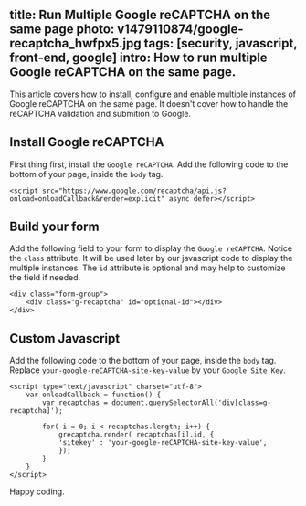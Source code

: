 title: Run Multiple Google reCAPTCHA on the same page
photo: v1479110874/google-recaptcha_hwfpx5.jpg
tags: [security, javascript, front-end, google]
intro: How to run multiple Google reCAPTCHA on the same page.
---

This article covers how to install, configure and enable multiple instances of
Google reCAPTCHA on the same page. It doesn't cover how to handle the reCAPTCHA
validation and submition to Google.

## Install Google reCAPTCHA

First thing first, install the `Google reCAPTCHA`. Add the following code to
the bottom of your page, inside the `body` tag.

```
<script src="https://www.google.com/recaptcha/api.js?onload=onloadCallback&render=explicit" async defer></script>
```

## Build your form

Add the following field to your form to display the `Google reCAPTCHA`.
Notice the `class` attribute. It will be used later by our javascript code to
display the multiple instances. The `id` attribute is optional and may help to
customize the field if needed.

```
<div class="form-group">
    <div class="g-recaptcha" id="optional-id"></div>
</div>

```

## Custom Javascript

Add the following code to the bottom of your page, inside the `body` tag.
Replace `your-google-reCAPTCHA-site-key-value` by your `Google Site Key`.

```
<script type="text/javascript" charset="utf-8">
    var onloadCallback = function() {
        var recaptchas = document.querySelectorAll('div[class=g-recaptcha]');

        for( i = 0; i < recaptchas.length; i++) {
            grecaptcha.render( recaptchas[i].id, {
            'sitekey' : 'your-google-reCAPTCHA-site-key-value',
            });
        }
    }
</script>
```

Happy coding.
